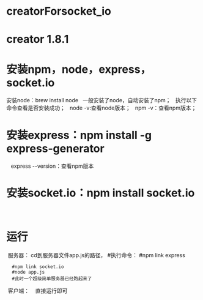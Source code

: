 # creatorForsocket_io
# creator 1.8.1

# 安装npm，node，express，socket.io
安装node：brew install node
    一般安装了node，自动安装了npm；
    执行以下命令查看是否安装成功；
    node -v:查看node版本；
    npm -v：查看npm版本；
# 安装express：npm install -g express-generator
    express --version：查看npm版本
# 安装socket.io：npm install socket.io
    
# 运行
  服务器：
    cd到服务器文件app.js的路径，
    #执行命令：
      #npm link express
      
      #npm link socket.io
      #node app.js
      #此时一个超级简单服务器已经跑起来了
  客户端：
    直接运行即可

